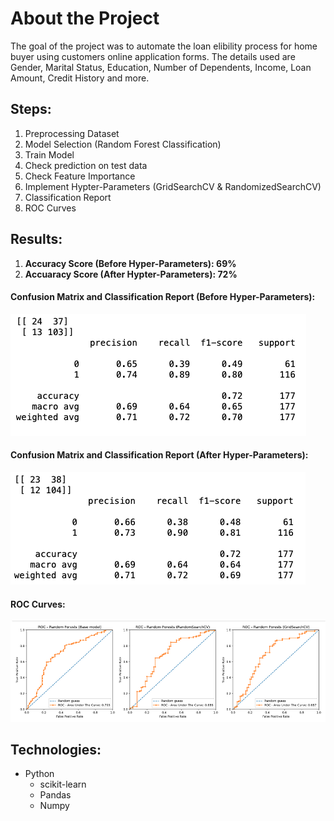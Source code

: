 # About the Project
The goal of the project was to automate the loan elibility process for home buyer using customers online application forms. The details used are Gender, Marital Status, Education, Number of Dependents, Income, Loan Amount, Credit History and more. 

## Steps: 
1. Preprocessing Dataset
2. Model Selection (Random Forest Classification)
3. Train Model
4. Check prediction on test data
5. Check Feature Importance
6. Implement Hypter-Parameters (GridSearchCV & RandomizedSearchCV)
7. Classification Report
8. ROC Curves

## Results:
1. **Accuracy Score (Before Hyper-Parameters): 69%**
2. **Accuaracy Score (After Hypter-Parameters): 72%**



#### Confusion Matrix and Classification Report (Before Hyper-Parameters):
![testing](before_hyperparameters.png)

#### Confusion Matrix and Classification Report (After Hyper-Parameters):
![testing](after_hyperparameters.png)


#### ROC Curves:
![roc_curves](roc_curves.png)

## Technologies:
* Python
  * scikit-learn
  * Pandas
  * Numpy

